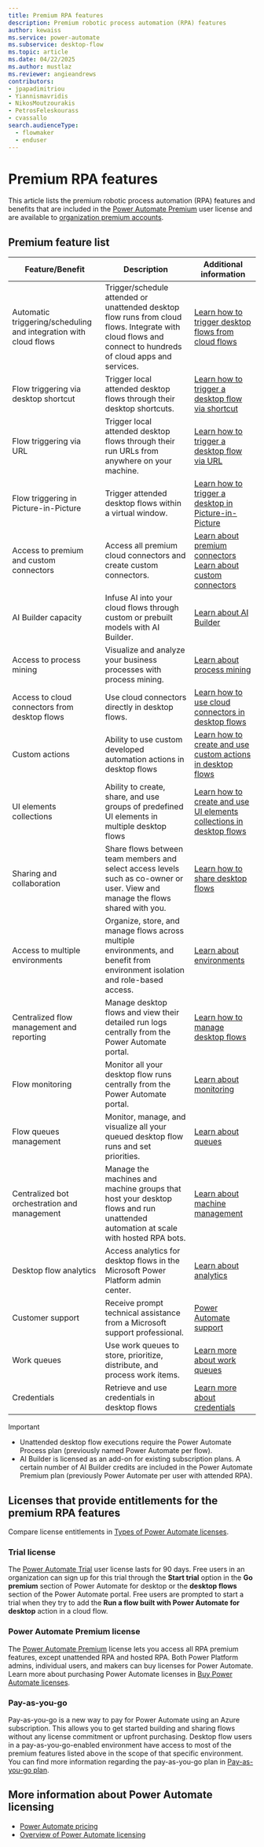 ```yaml
---
title: Premium RPA features
description: Premium robotic process automation (RPA) features
author: kewaiss
ms.service: power-automate
ms.subservice: desktop-flow
ms.topic: article
ms.date: 04/22/2025
ms.author: mustlaz
ms.reviewer: angieandrews
contributors:
- jpapadimitriou
- Yiannismavridis
- NikosMoutzourakis
- PetrosFeleskourass
- cvassallo
search.audienceType: 
  - flowmaker
  - enduser
---
```


# Premium RPA features

This article lists the premium robotic process automation (RPA) features and benefits that are included in the [Power Automate Premium](/power-platform/admin/power-automate-licensing/deep-dive-on-specific-license#power-automate-process-license) user license and are available to [organization premium accounts](getting-started-org.md).

## Premium feature list

|Feature/Benefit | Description|Additional information|
|----------------|------------|----------------------|
|Automatic triggering/scheduling and integration with cloud flows|Trigger/schedule attended or unattended desktop flow runs from cloud flows. Integrate with cloud flows and connect to hundreds of cloud apps and services.|[Learn how to trigger desktop flows from cloud flows](trigger-desktop-flows.md)|
|Flow triggering via desktop shortcut|Trigger local attended desktop flows through their desktop shortcuts.|[Learn how to trigger a desktop flow via shortcut](run-desktop-flows-url-shortcuts.md)|
|Flow triggering via URL|Trigger local attended desktop flows through their run URLs from anywhere on your machine.|[Learn how to trigger a desktop flow via URL](run-desktop-flows-url-shortcuts.md)|
|Flow triggering in Picture-in-Picture|Trigger attended desktop flows within a virtual window.|[Learn how to trigger a desktop in Picture-in-Picture](run-desktop-flows-pip.md)|
|Access to premium and custom connectors|Access all premium cloud connectors and create custom connectors.|[Learn about premium connectors](/connectors/connector-reference/connector-reference-premium-connectors)<br>[Learn about custom connectors](/connectors/custom-connectors)|
|AI Builder capacity|Infuse AI into your cloud flows through custom or prebuilt models with AI Builder.|[Learn about AI Builder](/ai-builder)|
|Access to process mining |Visualize and analyze your business processes with process mining.|[Learn about process mining](/power-automate/process-advisor-overview)|
|Access to cloud connectors from desktop flows|Use cloud connectors directly in desktop flows.|[Learn how to use cloud connectors in desktop flows](actions-reference/cloudconnectors.md)|
|Custom actions|Ability to use custom developed automation actions in desktop flows|[Learn how to create and use custom actions in desktop flows](custom-actions.md)|
|UI elements collections |Ability to create, share, and use groups of predefined UI elements in multiple desktop flows|[Learn how to create and use UI elements collections in desktop flows](ui-elements-collections.md)|
|Sharing and collaboration|Share flows between team members and select access levels such as co-owner or user. View and manage the flows shared with you.|[Learn how to share desktop flows](manage.md#share-desktop-flows)|
|Access to multiple environments|Organize, store, and manage flows across multiple environments, and benefit from environment isolation and role-based access.|[Learn about environments](/power-platform/admin/environments-overview)|
|Centralized flow management and reporting|Manage desktop flows and view their detailed run logs centrally from the Power Automate portal.|[Learn how to manage desktop flows](manage.md)|
|Flow monitoring|Monitor all your desktop flow runs centrally from the Power Automate portal.|[Learn about monitoring](monitor-desktop-flow-runs.md)|
|Flow queues management|Monitor, manage, and visualize all your queued desktop flow runs and set priorities.|[Learn about queues](monitor-desktop-flow-queues.md)|
|Centralized bot orchestration and management|Manage the machines and machine groups that host your desktop flows and run unattended automation at scale with hosted RPA bots.|[Learn about machine management](manage-machines.md)|
|Desktop flow analytics|Access analytics for desktop flows in the Microsoft Power Platform admin center.|[Learn about analytics](/power-platform/admin/analytics-ui-flow)|
|Customer support|Receive prompt technical assistance from a Microsoft support professional.|[Power Automate support](https://make.powerautomate.com/support/)|
|Work queues|Use work queues to store, prioritize, distribute, and process work items.| [Learn more about work queues](work-queues.md)|
|Credentials|Retrieve and use credentials in desktop flows| [Learn more about credentials](create-AzureKeyVault-credential.md)|

> [!IMPORTANT]
>
> - Unattended desktop flow executions require the Power Automate Process plan (previously named Power Automate per flow).
> - AI Builder is licensed as an add-on for existing subscription plans. A certain number of AI Builder credits are included in the Power Automate Premium plan (previously Power Automate per user with attended RPA).

## Licenses that provide entitlements for the premium RPA features

Compare license entitlements in [Types of Power Automate licenses](/power-platform/admin/power-automate-licensing/types?tabs=power-automate-premium%2Cpower-automate-process%2Cconnector-types).

### Trial license

The [Power Automate Trial](/power-platform/admin/power-automate-licensing/deep-dive-on-specific-license#power-automate-trial-license) user license lasts for 90 days. Free users in an organization can sign up for this trial through the **Start trial** option in the **Go premium** section of Power Automate for desktop or the **desktop flows** section of the Power Automate portal. Free users are prompted to start a trial when they try to add the **Run a flow built with Power Automate for desktop** action in a cloud flow.

### Power Automate Premium license

The [Power Automate Premium](/power-platform/admin/power-automate-licensing/deep-dive-on-specific-license#power-automate-process-license) license lets you access all RPA premium features, except unattended RPA and hosted RPA. Both Power Platform admins, individual users, and makers can buy licenses for Power Automate. Learn more about purchasing Power Automate licenses in [Buy Power Automate licenses](/power-platform/admin/power-automate-licensing/buy-licenses).

### Pay-as-you-go

Pay-as-you-go is a new way to pay for Power Automate using an Azure subscription. This allows you to get started building and sharing flows without any license commitment or upfront purchasing. Desktop flow users in a pay-as-you-go-enabled environment have access to most of the premium features listed above in the scope of that specific environment. You can find more information regarding the pay-as-you-go plan in [Pay-as-you-go plan](/power-platform/admin/pay-as-you-go-overview).

## More information about Power Automate licensing

- [Power Automate pricing](https://powerautomate.microsoft.com/pricing/)
- [Overview of Power Automate licensing](/power-platform/admin/power-automate-licensing/overview)
